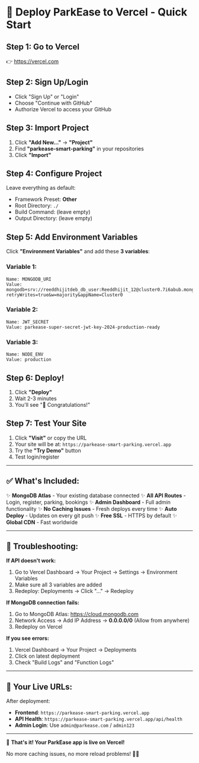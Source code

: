 # 🚀 Deploy ParkEase to Vercel - Quick Start

## Step 1: Go to Vercel
👉 https://vercel.com

## Step 2: Sign Up/Login
- Click "Sign Up" or "Login"
- Choose "Continue with GitHub"
- Authorize Vercel to access your GitHub

## Step 3: Import Project
1. Click **"Add New..."** → **"Project"**
2. Find **"parkease-smart-parking"** in your repositories
3. Click **"Import"**

## Step 4: Configure Project
Leave everything as default:
- Framework Preset: **Other**
- Root Directory: `./`
- Build Command: (leave empty)
- Output Directory: (leave empty)

## Step 5: Add Environment Variables
Click **"Environment Variables"** and add these **3 variables**:

### Variable 1:
```
Name: MONGODB_URI
Value: mongodb+srv://reeddhijitdeb_db_user:Reeddhijit_12@cluster0.7i6abub.mongodb.net/parkease?retryWrites=true&w=majority&appName=Cluster0
```

### Variable 2:
```
Name: JWT_SECRET
Value: parkease-super-secret-jwt-key-2024-production-ready
```

### Variable 3:
```
Name: NODE_ENV
Value: production
```

## Step 6: Deploy!
1. Click **"Deploy"**
2. Wait 2-3 minutes
3. You'll see "🎉 Congratulations!"

## Step 7: Test Your Site
1. Click **"Visit"** or copy the URL
2. Your site will be at: `https://parkease-smart-parking.vercel.app`
3. Try the **"Try Demo"** button
4. Test login/register

---

## ✅ What's Included:

✨ **MongoDB Atlas** - Your existing database connected
✨ **All API Routes** - Login, register, parking, bookings
✨ **Admin Dashboard** - Full admin functionality
✨ **No Caching Issues** - Fresh deploys every time
✨ **Auto Deploy** - Updates on every git push
✨ **Free SSL** - HTTPS by default
✨ **Global CDN** - Fast worldwide

---

## 🐛 Troubleshooting:

**If API doesn't work:**
1. Go to Vercel Dashboard → Your Project → Settings → Environment Variables
2. Make sure all 3 variables are added
3. Redeploy: Deployments → Click "..." → Redeploy

**If MongoDB connection fails:**
1. Go to MongoDB Atlas: https://cloud.mongodb.com
2. Network Access → Add IP Address → **0.0.0.0/0** (Allow from anywhere)
3. Redeploy on Vercel

**If you see errors:**
1. Vercel Dashboard → Your Project → Deployments
2. Click on latest deployment
3. Check "Build Logs" and "Function Logs"

---

## 📱 Your Live URLs:

After deployment:
- **Frontend**: `https://parkease-smart-parking.vercel.app`
- **API Health**: `https://parkease-smart-parking.vercel.app/api/health`
- **Admin Login**: Use `admin@parkease.com` / `admin123`

---

🎉 **That's it! Your ParkEase app is live on Vercel!**

No more caching issues, no more reload problems! 🚗✨
